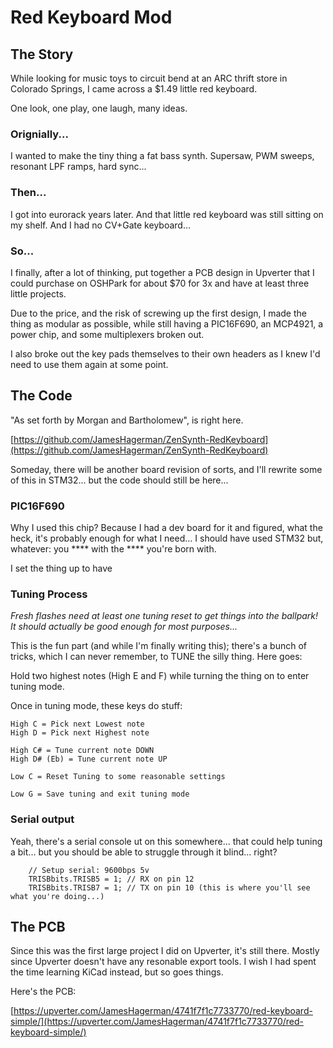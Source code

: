 # Red Keyboard Mod

## The Story

While looking for music toys to circuit bend at an ARC thrift store in Colorado Springs, I came across a $1.49 little red keyboard.

One look, one play, one laugh, many ideas.

### Orignially...

I wanted to make the tiny thing a fat bass synth. Supersaw, PWM sweeps, resonant LPF ramps, hard sync...

### Then...

I got into eurorack years later. And that little red keyboard was still sitting on my shelf. And I had no CV+Gate keyboard...

### So...

I finally, after a lot of thinking, put together a PCB design in Upverter that I could purchase on OSHPark for about $70 for 3x and have at least three little projects.

Due to the price, and the risk of screwing up the first design, I made the thing as modular as possible, while still having a PIC16F690, an MCP4921, a power chip, and some multiplexers broken out.

I also broke out the key pads themselves to their own headers as I knew I'd need to use them again at some point.

## The Code

"As set forth by Morgan and Bartholomew", is right here.

[https://github.com/JamesHagerman/ZenSynth-RedKeyboard](https://github.com/JamesHagerman/ZenSynth-RedKeyboard)

Someday, there will be another board revision of sorts, and I'll rewrite some of this in STM32... but the code should still be here...

### PIC16F690

Why I used this chip? Because I had a dev board for it and figured, what the heck, it's probably enough for what I need... I should have used STM32 but, whatever: you **** with the **** you're born with.

I set the thing up to have

### Tuning Process

*Fresh flashes need at least one tuning reset to get things into the ballpark! It should actually be good enough for most purposes...*

This is the fun part (and while I'm finally writing this); there's a bunch of tricks, which I can never remember, to TUNE the silly thing. Here goes:

Hold two highest notes (High E and F) while turning the thing on to enter tuning mode.

Once in tuning mode, these keys do stuff:

```
High C = Pick next Lowest note
High D = Pick next Highest note

High C# = Tune current note DOWN
High D# (Eb) = Tune current note UP

Low C = Reset Tuning to some reasonable settings

Low G = Save tuning and exit tuning mode
```

### Serial output

Yeah, there's a serial console ut on this somewhere... that could help tuning a bit... but you should be able to struggle through it blind... right?
```
    // Setup serial: 9600bps 5v
    TRISBbits.TRISB5 = 1; // RX on pin 12
    TRISBbits.TRISB7 = 1; // TX on pin 10 (this is where you'll see what you're doing...)
```

## The PCB

Since this was the first large project I did on Upverter, it's still there. Mostly since Upverter doesn't have any resonable export tools. I wish I had spent the time learning KiCad instead, but so goes things.

Here's the PCB:

[https://upverter.com/JamesHagerman/4741f7f1c7733770/red-keyboard-simple/](https://upverter.com/JamesHagerman/4741f7f1c7733770/red-keyboard-simple/)